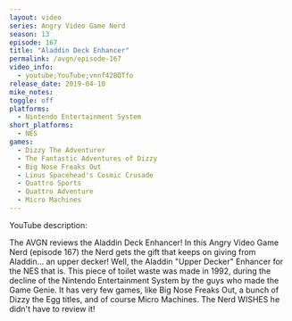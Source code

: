 ```yaml
---
layout: video
series: Angry Video Game Nerd
season: 13
episode: 167
title: "Aladdin Deck Enhancer"
permalink: /avgn/episode-167
video_info:
  - youtube;YouTube;vnnf42BQTfo
release_date: 2019-04-10
mike_notes:
toggle: off
platforms:
  - Nintendo Entertainment System
short_platforms:
  - NES
games:
  - Dizzy The Adventurer
  - The Fantastic Adventures of Dizzy
  - Big Nose Freaks Out
  - Linus Spacehead's Cosmic Crusade
  - Quattro Sports
  - Quattro Adventure
  - Micro Machines
---
```


<p class="yt-description">YouTube description:</p>

The AVGN reviews the Aladdin Deck Enhancer! In this Angry Video Game Nerd (episode 167) the Nerd gets the gift that keeps on giving from Aladdin... an upper decker! Well, the Aladdin "Upper Decker" Enhancer for the NES that is. This piece of toilet waste was made in 1992, during the decline of the Nintendo Entertainment System by the guys who made the Game Genie. It has very few games, like Big Nose Freaks Out, a bunch of Dizzy the Egg titles, and of course Micro Machines. The Nerd WISHES he didn't have to review it!
